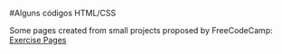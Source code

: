 #Alguns códigos HTML/CSS

Some pages created from small projects proposed by FreeCodeCamp:
[Exercise Pages](https://codepen.io/Bourbon_Jones)
